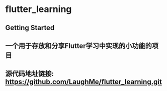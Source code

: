 # flutter_learning

## Getting Started

##  一个用于存放和分享Flutter学习中实现的小功能的项目
##  源代码地址链接: https://github.com/LaughMe/flutter_learning.git